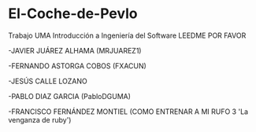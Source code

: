 # El-Coche-de-Pevlo
Trabajo UMA Introducción a Ingeniería del Software
 LEEDME POR FAVOR

-JAVIER JUÁREZ ALHAMA (MRJUAREZ1)

-FERNANDO ASTORGA COBOS (FXACUN)

-JESÚS CALLE LOZANO

-PABLO DIAZ GARCIA (PabloDGUMA)

-FRANCISCO FERNÁNDEZ MONTIEL (COMO ENTRENAR A MI RUFO 3 'La venganza de ruby')
